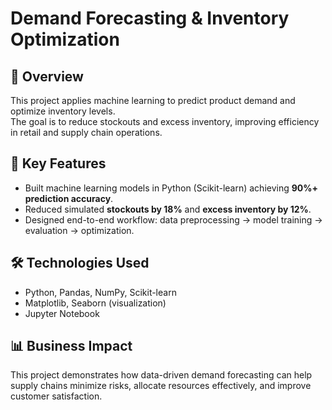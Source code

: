 # Demand Forecasting & Inventory Optimization

## 📌 Overview
This project applies machine learning to predict product demand and optimize inventory levels.  
The goal is to reduce stockouts and excess inventory, improving efficiency in retail and supply chain operations.

## 🚀 Key Features
- Built machine learning models in Python (Scikit-learn) achieving **90%+ prediction accuracy**.
- Reduced simulated **stockouts by 18%** and **excess inventory by 12%**.
- Designed end-to-end workflow: data preprocessing → model training → evaluation → optimization.

## 🛠️ Technologies Used
- Python, Pandas, NumPy, Scikit-learn  
- Matplotlib, Seaborn (visualization)  
- Jupyter Notebook  

## 📊 Business Impact
This project demonstrates how data-driven demand forecasting can help supply chains minimize risks, allocate resources effectively, and improve customer satisfaction.


